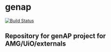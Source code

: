 genap
=====
[![Build Status](http://188.166.24.68:4567/buildStatus/icon?job=genap)](http://188.166.24.68:4567/job/genap/)


## Repository for genAP project for AMG/UiO/externals

